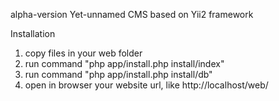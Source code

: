 alpha-version Yet-unnamed CMS based on Yii2 framework

Installation

1) copy files in your web folder
2) run command "php app/install.php install/index"
3) run command "php app/install.php install/db"
4) open in browser your website url, like http://localhost/web/
